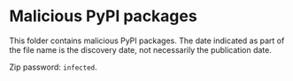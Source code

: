 # Malicious PyPI packages

This folder contains malicious PyPI packages. The date indicated as part of the file name is the discovery date, not necessarily the publication date.

Zip password: `infected`.
